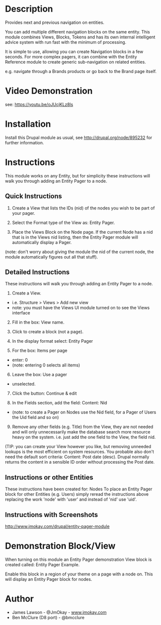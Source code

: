 
# Description #

Provides next and previous navigation on entities.

You can add multiple different navigation blocks on the same entity.
This module combines Views, Blocks, Tokens and has its own internal intelligent
advice system with run fast with the minimum of processing.

It is simple to use, allowing you can create Navigation blocks in a few seconds.
For more complex pagers, it can combine with the Entity Reference module to
create generic sub-navigation on related entities.

e.g. navigate through a Brands products or go back to the Brand page itself.

# Video Demonstration #

see: https://youtu.be/oJUcjKLz8ls

# Installation #

Install this Drupal module as usual, see http://drupal.org/node/895232 for
further information.

# Instructions #

This module works on any Entity, but for simplicity these instructions will
walk you through adding an Entity Pager to a node.

## Quick Instructions ##

1) Create a View that lists the IDs (nid) of the nodes you wish to be part of
your pager.

2) Select the Format type of the View as: Entity Pager.

3) Place the Views Block on the Node page. If the current Node has a nid that
is in the Views nid listing, then the Entity Pager module will automatically
display a Pager.

(note: don't worry about giving the module the nid of the current node, the
module automatically figures out all that stuff).


## Detailed Instructions ##

These instructions will walk you through adding an Entity Pager to a node.

1) Create a View.
 - i.e. Structure > Views > Add new view
 - note: you must have the Views UI module turned on to see the Views interface

2) Fill in the box: View name.

3) Click to create a block (not a page).

4) In the display format select: Entity Pager

5) For the box: Items per page
 - enter: 0
 - (note: entering 0 selects all items)

6) Leave the box: Use a pager
 - unselected.

7) Click the button: Continue & edit

8) In the Fields section, add the field:   Content: Nid
 - (note: to create a Pager on Nodes use the Nid field, for a Pager of Users
    the Uid field and so on)

9) Remove any other fields (e.g. Title) from the View, they are not needed and
will only unnecessarily make the database search more resource heavy on the
system. i.e. just add the one field to the View, the field nid.

(TIP: you can create your View however you like, but removing unneeded lookups
is the most efficient on system resources.  You probable also don't need the
default sort criteria: Content: Post date (desc). Drupal normally returns the
content in a sensible ID order without processing the Post date.


## Instructions or other Entities ##

These instructions have been created for:  Nodes
To place an Entity Pager block for other Entities (e.g. Users) simply reread
the instructions above replacing the work 'node' with 'user' and instead
of 'nid' use 'uid'.

## Instructions with Screenshots ##

http://www.jmokay.com/drupal/entity-pager-module

Demonstration Block/View
========================

When turning on this module an Entity Pager demonstration View block is
created called: Entity Pager Example.

Enable this block in a region of your theme on a page with a node on. This
will display an Entity Pager block for nodes.

Author
======

- James Lawson - @JmOkay - www.jmokay.com
- Ben McClure (D8 port) - @bmcclure
